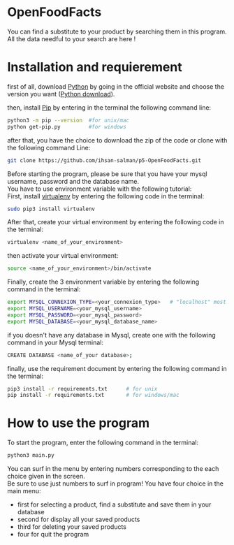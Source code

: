 # OpenFoodFacts 

You can find a substitute to your product by searching them in this program.  
All the data needful to your search are here !

#  Installation and requierement 

first of all, download [Python](https://www.python.org/) by going in the official website and choose the version you want ([Python download](https://www.python.org/downloads/)).

then, install [Pip](https://pypi.org/project/pip/) by entering in the terminal the following command line:
```bash
python3 -m pip --version  #for unix/mac
python get-pip.py         #for windows
```
after that, you have the choice to download the zip of the code or clone with the following command Line:
```bash
git clone https://github.com/ihsan-salman/p5-OpenFoodFacts.git
```

Before starting the program, please be sure that you have your mysql username, password and the database name.  
You have to use environment variable with the following tutorial:    
First, install [virtualenv](https://pypi.org/project/virtualenv/) by entering the following code in the terminal:
```bash
sudo pip3 install virtualenv 
```
After that, create your virtual environment by entering the following code in the terminal:
```bash
virtualenv <name_of_your_environment>
```
then activate your virtual environment:
```bash
source <name_of_your_environment>/bin/activate
```
Finally, create the 3 environment variable by entering the following command in the terminal:
```bash
export MYSQL_CONNEXION_TYPE=<your_connexion_type>   # "localhost" most of time
export MYSQL_USERNAME=<your_mysql_username>
export MYSQL_PASSWORD=<your_mysql_password>
export MYSQL_DATABASE=<your_mysql_database_name>
```  
if you doesn't have any database in Mysql, create one with the following command in your Mysql terminal:
```bash
CREATE DATABASE <name_of_your database>;
```
finally, use the requirement document by entering the following command in the terminal:
```bash
pip3 install -r requirements.txt      # for unix
pip install -r requirements.txt       # for windows/mac
```
# How to use the program

To start the program, enter the following command in the terminal:
```bash
python3 main.py
```

You can surf in the menu by entering numbers corresponding to the each choice given in the screen.  
Be sure to use just numbers to surf in program!
You have four choice in the main menu:  
- first for selecting a product, find a substitute and save them in your database  
- second for display all your saved products  
- third for deleting your saved products  
- four for quit the program